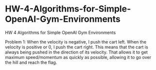 # HW-4-Algorithms-for-Simple-OpenAI-Gym-Environments
HW 4 Algorithms for Simple OpenAI Gym Environments

Problem 1:
When the velocity is negative, I push the cart left. When the velocity is positive or 0, I push the cart right. This means that the cart is always being pushed in the direction of its velocity. That allows it to get maximum speed/momentum as quickly as possible, allowing it to go over the hill and reach the flag.
